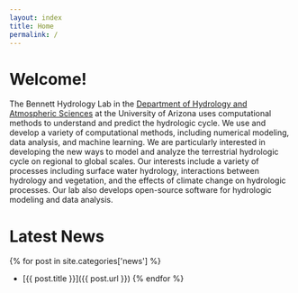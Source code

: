 ```yaml
---
layout: index
title: Home
permalink: /
---
```


# Welcome!

The Bennett Hydrology Lab in the [Department of Hydrology and
Atmospheric Sciences](https://has.arizona.edu/) at the University of Arizona
uses computational methods to understand and predict the hydrologic cycle. We use
and develop a variety of computational methods, including numerical modeling,
data analysis, and machine learning. We are particularly interested in developing
the new ways to model and analyze the terrestrial hydrologic cycle on regional to
global scales. Our interests include a variety of processes including surface water
hydrology, interactions between hydrology and vegetation, and the effects of climate
change on hydrologic processes. Our lab also develops open-source software for hydrologic
modeling and data analysis.

# Latest News
{% for post in site.categories['news'] %}
  - [{{ post.title }}]({{ post.url }})
{% endfor %}